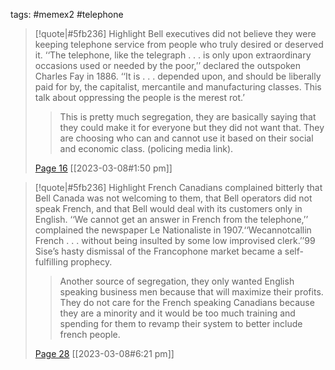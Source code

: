 tags: #memex2 #telephone

> [!quote|#5fb236] Highlight
> Bell executives did not believe they were keeping telephone service from people who truly desired or deserved it. ‘‘The telephone, like the telegraph . . . is only upon extraordinary occasions used or needed by the poor,’’ declared the outspoken Charles Fay in 1886. ‘‘It is . . . depended upon, and should be liberally paid for by, the capitalist, mercantile and manufacturing classes. This talk about oppressing the people is the merest rot.’
>
>> This is pretty much segregation, they are basically saying that they could make it for everyone but they did not want that. They are choosing who can and cannot use it based on their social and economic class. (policing media link).
>
> [Page 16](zotero://open-pdf/library/items/Y85GVLPR?page=16) [[2023-03-08#1:50 pm]]

> [!quote|#5fb236] Highlight
> French Canadians complained bitterly that Bell Canada was not welcoming to them, that Bell operators did not speak French, and that Bell would deal with its customers only in English. ‘‘We cannot get an answer in French from the telephone,’’ complained the newspaper Le Nationaliste in 1907.‘‘Wecannotcallin French . . . without being insulted by some low improvised clerk.’’99 Sise’s hasty dismissal of the Francophone market became a self-fulfilling prophecy.
>
>> Another source of segregation, they only wanted English speaking business men because that will maximize their profits. They do not care for the French speaking Canadians because they are a minority and it would be too much training and spending for them to revamp their system to better include french people.
>
> [Page 28](zotero://open-pdf/library/items/Y85GVLPR?page=28) [[2023-03-08#6:21 pm]]
